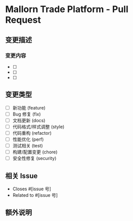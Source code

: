 # Mallorn Trade Platform - Pull Request

## 变更描述

<!-- 简要描述这次PR的目的和变更内容 -->

### 变更内容

<!-- 列出具体的变更点，如果变更较少可以直接删除本部分 -->

- [ ]
- [ ]
- [ ]

## 变更类型

<!-- 请勾选适用的选项 格式[x] -->

- [ ] 新功能 (feature)
- [ ] Bug 修复 (fix)
- [ ] 文档更新 (docs)
- [ ] 代码格式/样式调整 (style)
- [ ] 代码重构 (refactor)
- [ ] 性能优化 (perf)
- [ ] 测试相关 (test)
- [ ] 构建/配置变更 (chore)
- [ ] 安全性修复 (security)

## 相关 Issue

<!-- 如果有相关的Issue，请链接，若无，可删除 -->

- Closes #[issue 号]
- Related to #[issue 号]

## 额外说明

<!-- 任何其他需要reviewers知道的信息 -->
